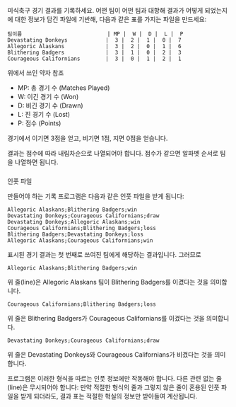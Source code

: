 미식축구 경기 결과를 기록하세요. 어떤 팀이 어떤 팀과 대항해 결과가 어떻게 되었는지에 대한 정보가 담긴 파일에 기반해, 다음과 같은 표를 가지는 파일을 만드세요:

```
팀이름                           | MP |  W |  D |  L |  P
Devastating Donkeys            |  3 |  2 |  1 |  0 |  7
Allegoric Alaskans             |  3 |  2 |  0 |  1 |  6
Blithering Badgers             |  3 |  1 |  0 |  2 |  3
Courageous Californians        |  3 |  0 |  1 |  2 |  1
```

위에서 쓰인 약자 참조

- MP: 총 경기 수 (Matches Played)
- W: 이긴 경기 수 (Won)
- D: 비긴 경기 수 (Drawn)
- L: 진 경기 수 (Lost)
- P: 점수 (Points)

경기에서 이기면 3점을 얻고, 비기면 1점, 지면 0점을 얻습니다.

결과는 점수에 따라 내림차순으로 나열되어야 합니다. 점수가 같으면 알파벳 순서로 팀을 나열하면 됩니다.

###

인풋 파일

만들어야 하는 기록 프로그램은 다음과 같은 인풋 파일을 받게 됩니다:

```
Allegoric Alaskans;Blithering Badgers;win
Devastating Donkeys;Courageous Californians;draw
Devastating Donkeys;Allegoric Alaskans;win
Courageous Californians;Blithering Badgers;loss
Blithering Badgers;Devastating Donkeys;loss
Allegoric Alaskans;Courageous Californians;win
```

표시된 경기 결과는 첫 번째로 쓰여진 팀에게 해당하는 결과입니다. 그러므로 

```
Allegoric Alaskans;Blithering Badgers;win
```

위 줄(line)은 Allegoric Alaskans 팀이 Blithering Badgers를 이겼다는 것을 의미합니다.

```
Courageous Californians;Blithering Badgers;loss
```

위 줄은 Blithering Badgers가 Courageous Californians를 이겼다는 것을 의미합니다.

```
Devastating Donkeys;Courageous Californians;draw
```

위 줄은 Devastating Donkeys와 Courageous Californians가 비겼다는 것을 의미합니다.

프로그램은 이러한 형식을 따르는 인풋 정보에만 작동해야 합니다. 다른 관련 없는 줄(line)은 무시되어야 합니다: 만약 적절한 형식의 줄과 그렇지 않은 줄이 혼용된 인풋 파일을 받게 되더라도, 결과 표는 적절한 혁실의 정보만 받아들여 계산됩니다.